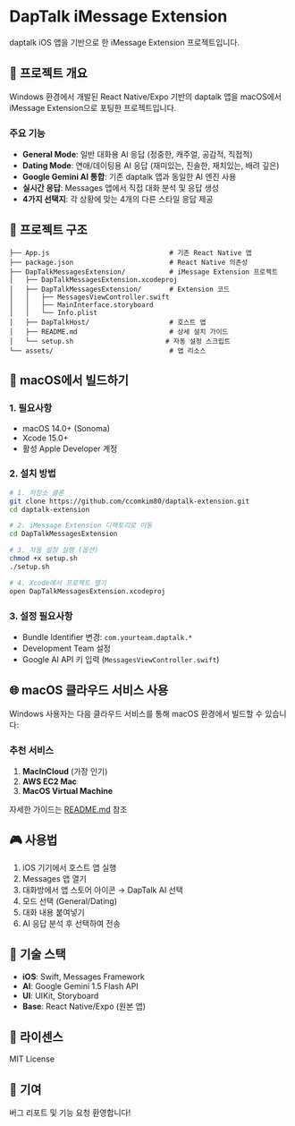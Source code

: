 # DapTalk iMessage Extension 

daptalk iOS 앱을 기반으로 한 iMessage Extension 프로젝트입니다.

## 🎯 프로젝트 개요

Windows 환경에서 개발된 React Native/Expo 기반의 daptalk 앱을 macOS에서 iMessage Extension으로 포팅한 프로젝트입니다.

### 주요 기능
- **General Mode**: 일반 대화용 AI 응답 (정중한, 캐주얼, 공감적, 직접적)
- **Dating Mode**: 연애/데이팅용 AI 응답 (재미있는, 진솔한, 재치있는, 배려 깊은)
- **Google Gemini AI 통합**: 기존 daptalk 앱과 동일한 AI 엔진 사용
- **실시간 응답**: Messages 앱에서 직접 대화 분석 및 응답 생성
- **4가지 선택지**: 각 상황에 맞는 4개의 다른 스타일 응답 제공

## 📱 프로젝트 구조

```
├── App.js                              # 기존 React Native 앱
├── package.json                        # React Native 의존성
├── DapTalkMessagesExtension/           # iMessage Extension 프로젝트
│   ├── DapTalkMessagesExtension.xcodeproj
│   ├── DapTalkMessagesExtension/       # Extension 코드
│   │   ├── MessagesViewController.swift
│   │   ├── MainInterface.storyboard
│   │   └── Info.plist
│   ├── DapTalkHost/                    # 호스트 앱
│   ├── README.md                       # 상세 설치 가이드
│   └── setup.sh                       # 자동 설정 스크립트
└── assets/                             # 앱 리소스
```

## 🚀 macOS에서 빌드하기

### 1. 필요사항
- macOS 14.0+ (Sonoma)
- Xcode 15.0+
- 활성 Apple Developer 계정

### 2. 설치 방법
```bash
# 1. 저장소 클론
git clone https://github.com/ccomkim80/daptalk-extension.git
cd daptalk-extension

# 2. iMessage Extension 디렉토리로 이동
cd DapTalkMessagesExtension

# 3. 자동 설정 실행 (옵션)
chmod +x setup.sh
./setup.sh

# 4. Xcode에서 프로젝트 열기
open DapTalkMessagesExtension.xcodeproj
```

### 3. 설정 필요사항
- Bundle Identifier 변경: `com.yourteam.daptalk.*`
- Development Team 설정
- Google AI API 키 입력 (`MessagesViewController.swift`)

## 🌐 macOS 클라우드 서비스 사용

Windows 사용자는 다음 클라우드 서비스를 통해 macOS 환경에서 빌드할 수 있습니다:

### 추천 서비스
1. **MacInCloud** (가장 인기)
2. **AWS EC2 Mac**
3. **MacOS Virtual Machine**

자세한 가이드는 [README.md](DapTalkMessagesExtension/README.md) 참조

## 🎮 사용법

1. iOS 기기에서 호스트 앱 실행
2. Messages 앱 열기
3. 대화방에서 앱 스토어 아이콘 → DapTalk AI 선택
4. 모드 선택 (General/Dating)
5. 대화 내용 붙여넣기
6. AI 응답 분석 후 선택하여 전송

## 🔧 기술 스택

- **iOS**: Swift, Messages Framework
- **AI**: Google Gemini 1.5 Flash API
- **UI**: UIKit, Storyboard
- **Base**: React Native/Expo (원본 앱)

## 📝 라이센스

MIT License

## 🤝 기여

버그 리포트 및 기능 요청 환영합니다!
